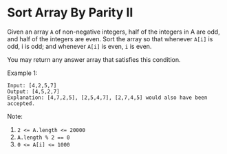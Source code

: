 # Sort Array By Parity II

Given an array `A` of non-negative integers, half of the integers in A are odd, and half of the integers are even.
Sort the array so that whenever `A[i]` is odd, i is odd; and whenever `A[i]` is even, `i` is even.

You may return any answer array that satisfies this condition.

Example 1:
```
Input: [4,2,5,7]
Output: [4,5,2,7]
Explanation: [4,7,2,5], [2,5,4,7], [2,7,4,5] would also have been accepted.
```
Note:

1. `2 <= A.length <= 20000`
2. `A.length % 2 == 0`
3. `0 <= A[i] <= 1000`
